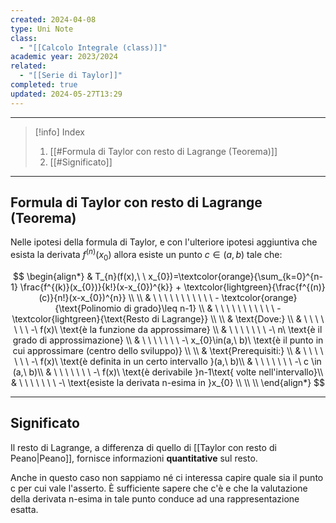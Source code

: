 ```yaml
---
created: 2024-04-08
type: Uni Note
class:
  - "[[Calcolo Integrale (class)]]"
academic year: 2023/2024
related:
  - "[[Serie di Taylor]]"
completed: true
updated: 2024-05-27T13:29
---
```

---

>[!info] Index
>1. [[#Formula di Taylor con resto di Lagrange (Teorema)]]
>2. [[#Significato]]

---
## Formula di Taylor con resto di Lagrange (Teorema)
Nelle ipotesi della formula di Taylor, e con l'ulteriore ipotesi aggiuntiva che esista la derivata $f^{(n)}(x_{0})$ allora esiste un punto $c \in (a,b)$ tale che:

$$
\begin{align*}
& T_{n}(f(x),\ \ x_{0})=\textcolor{orange}{\sum_{k=0}^{n-1} \frac{f^{(k)}(x_{0})}{k!}(x-x_{0})^{k}} + \textcolor{lightgreen}{\frac{f^{(n)}(c)}{n!}(x-x_{0})^{n}} \\ \\
& \ \ \ \ \ \ \ \ \ \ \ - \textcolor{orange}{\text{Polinomio di grado}\leq n-1} \\ 
& \ \ \ \ \ \ \ \ \ \ \ - \textcolor{lightgreen}{\text{Resto di Lagrange}} \\ \\
& \text{Dove:} \\
& \ \ \ \ \ \ \ -\ f(x)\ \text{è la funzione da approssimare} \\
& \ \ \ \ \ \ \ -\ n\ \text{è il grado di approssimazione} \\
& \ \ \ \ \ \ \ -\ x_{0}\in(a,\ b)\ \text{è il punto in cui approssimare (centro dello sviluppo)} \\ \\
& \text{Prerequisiti:} \\
& \ \ \ \ \ \ \ -\ f(x)\ \text{è definita in un certo intervallo }(a,\ b)\\
& \ \ \ \ \ \ \ -\ c \in (a,\ b)\\
& \ \ \ \ \ \ \ -\ f(x)\ \text{è derivabile }n-1\text{ volte nell'intervallo}\\
& \ \ \ \ \ \ \ -\ \text{esiste la derivata n-esima in }x_{0} \\ \\ \\
\end{align*}
$$

---
## Significato

Il resto di Lagrange, a differenza di quello di [[Taylor con resto di Peano|Peano]], fornisce informazioni **quantitative** sul resto.

Anche in questo caso non sappiamo né ci interessa capire quale sia il punto c per cui vale l'asserto. È sufficiente sapere che c'è e che la valutazione della derivata n-esima in tale punto conduce ad una rappresentazione esatta.

